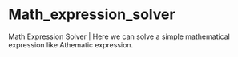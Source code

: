# Math_expression_solver
Math Expression Solver | Here we can solve a simple mathematical expression like Athematic expression.
